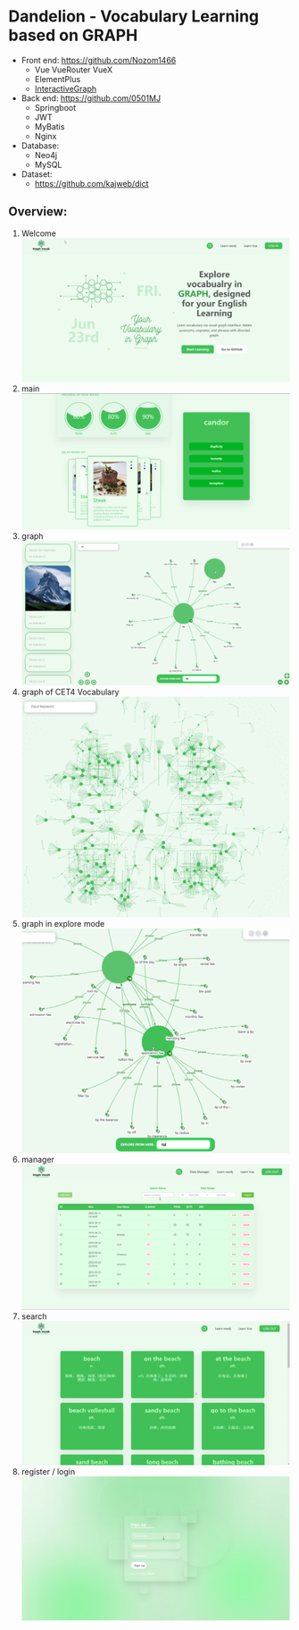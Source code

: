 # Dandelion - Vocabulary Learning based on GRAPH

- Front end: https://github.com/Nozom1466
     - Vue VueRouter VueX
     - ElementPlus
     - [InteractiveGraph](https://github.com/grapheco/InteractiveGraph)
- Back end: https://github.com/0501MJ
     - Springboot
     - JWT
     - MyBatis
     - Nginx
- Database:
     - Neo4j
     - MySQL
- Dataset:
     - https://github.com/kajweb/dict

## Overview:
1. Welcome
   ![welcome_page](page_overview/page_welcome.png)
2. main
   ![welcome_page](page_overview/page_main.png)
3. graph
   ![welcome_page](page_overview/page_graph.png)
4. graph of CET4 Vocabulary
   ![welcome_page](page_overview/graph_whole.png)
5. graph in explore mode
   ![welcome_page](page_overview/mode_explore1.png)
6. manager
   ![welcome_page](page_overview/page_manager.png)
7. search
    ![welcome_page](page_overview/page_search.png)
8. register / login
    ![welcome_page](page_overview/page_register.png)



